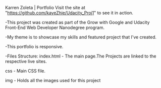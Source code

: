 Karren Zoleta | Portfolio
Visit the site at "https://github.com/kayeZhie/Udacity_Proj1" to see it in action.

-This project was created as part of the Grow with Google and Udacity Front-End Web Developer Nanodegree program. 

-My theme is to showcase my skills and featured project that I've created. 

-This portfolio is responsive. 

-Files Structure:
index.html - The main page.The Projects are linked to the respective live sites.

css - Main CSS file. 

img - Holds all the images used for this project
